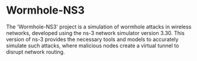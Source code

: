 # Wormhole-NS3
The 'Wormhole-NS3' project is a simulation of wormhole attacks in wireless networks, developed using the ns-3 network simulator version 3.30. This version of ns-3 provides the necessary tools and models to accurately simulate such attacks, where malicious nodes create a virtual tunnel to disrupt network routing.

